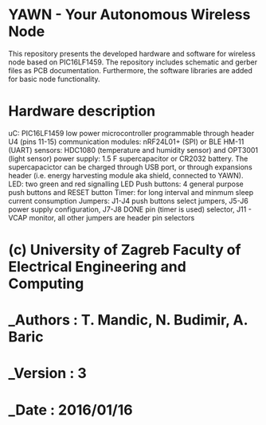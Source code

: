 # YAWN - Your Autonomous Wireless Node
This repository presents the developed hardware and software for wireless node based on PIC16LF1459. The repository includes schematic and gerber files as PCB documentation. Furthermore, the software libraries are added for basic node functionality.

# Hardware description
uC: PIC16LF1459 low power microcontroller programmable through header U4 (pins 11-15)
communication modules: nRF24L01+ (SPI) or BLE HM-11 (UART)
sensors: HDC1080 (temperature and humidity sensor) and OPT3001 (light sensor)
power supply: 1.5 F supercapacitor or CR2032 battery. The supercapacictor can be charged through USB port, or through expansions header (i.e. energy harvesting module aka shield, connected to YAWN).
LED: two green and red signalling LED 
Push buttons: 4 general purpose push buttons and RESET button
Timer: for long interval and minmum sleep current consumption
Jumpers: J1-J4 push buttons select jumpers, J5-J6 power supply configuration, J7-J8 DONE pin (timer is used) selector, J11 - VCAP monitor, all other jumpers are header pin selectors

# (c) University of Zagreb Faculty of Electrical Engineering and Computing
#   _Authors : T. Mandic, N. Budimir, A. Baric
#   _Version : 3
#   _Date : 2016/01/16
